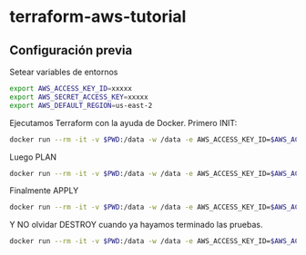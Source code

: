 # terraform-aws-tutorial

## Configuración previa

Setear variables de entornos

```bash
export AWS_ACCESS_KEY_ID=xxxxx
export AWS_SECRET_ACCESS_KEY=xxxxx
export AWS_DEFAULT_REGION=us-east-2
```

Ejecutamos Terraform con la ayuda de Docker. Primero INIT:

```bash
docker run --rm -it -v $PWD:/data -w /data -e AWS_ACCESS_KEY_ID=$AWS_ACCESS_KEY_ID -e AWS_SECRET_ACCESS_KEY=$AWS_SECRET_ACCESS_KEY -e AWS_DEFAULT_REGION=$AWS_DEFAULT_REGION hashicorp/terraform:light init
```

Luego PLAN

```bash
docker run --rm -it -v $PWD:/data -w /data -e AWS_ACCESS_KEY_ID=$AWS_ACCESS_KEY_ID -e AWS_SECRET_ACCESS_KEY=$AWS_SECRET_ACCESS_KEY -e AWS_DEFAULT_REGION=$AWS_DEFAULT_REGION hashicorp/terraform:light plan
```

Finalmente APPLY

```bash
docker run --rm -it -v $PWD:/data -w /data -e AWS_ACCESS_KEY_ID=$AWS_ACCESS_KEY_ID -e AWS_SECRET_ACCESS_KEY=$AWS_SECRET_ACCESS_KEY -e AWS_DEFAULT_REGION=$AWS_DEFAULT_REGION hashicorp/terraform:light apply
```

Y NO olvidar DESTROY cuando ya hayamos terminado las pruebas.

```bash
docker run --rm -it -v $PWD:/data -w /data -e AWS_ACCESS_KEY_ID=$AWS_ACCESS_KEY_ID -e AWS_SECRET_ACCESS_KEY=$AWS_SECRET_ACCESS_KEY -e AWS_DEFAULT_REGION=$AWS_DEFAULT_REGION hashicorp/terraform:light destroy
```
